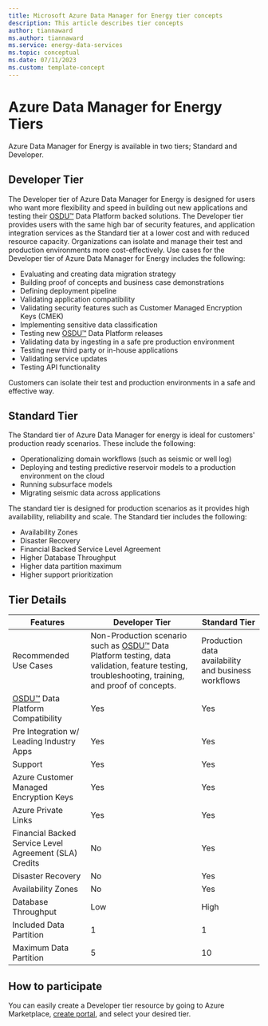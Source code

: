 ```yaml
---
title: Microsoft Azure Data Manager for Energy tier concepts
description: This article describes tier concepts
author: tiannaward
ms.author: tiannaward
ms.service: energy-data-services
ms.topic: conceptual
ms.date: 07/11/2023
ms.custom: template-concept
---
```


# Azure Data Manager for Energy Tiers
Azure Data Manager for Energy is available in two tiers; Standard and Developer. 


## Developer Tier 
The Developer tier of Azure Data Manager for Energy is designed for users who want more flexibility and speed in building out new applications and testing their [OSDU&trade;](https://osduforum.org) Data Platform backed solutions. The Developer tier provides users with the same high bar of security features, and application integration services as the Standard tier at a lower cost and with reduced resource capacity. Organizations can isolate and manage their test and production environments more cost-effectively. Use cases for the Developer tier of Azure Data Manager for Energy includes the following:

* Evaluating and creating data migration strategy
* Building proof of concepts and business case demonstrations
* Defining deployment pipeline
* Validating application compatibility
* Validating security features such as Customer Managed Encryption Keys (CMEK)
* Implementing sensitive data classification
* Testing new [OSDU&trade;](https://osduforum.org) Data Platform releases
* Validating data by ingesting in a safe pre production environment
* Testing new third party or in-house applications 
* Validating service updates
* Testing API functionality

Customers can isolate their test and production environments in a safe and effective way.


## Standard Tier 
The Standard tier of Azure Data Manager for energy is ideal for customers' production ready scenarios. These include the following:

* Operationalizing domain workflows (such as seismic or well log)
* Deploying and testing predictive reservoir models to a production environment on the cloud
* Running subsurface models
* Migrating seismic data across applications

The standard tier is designed for production scenarios as it provides high availability, reliability and scale. The Standard tier includes the following:

* Availability Zones
* Disaster Recovery
* Financial Backed Service Level Agreement
* Higher Database Throughput
* Higher data partition maximum
* Higher support prioritization



## Tier Details
| Features | Developer Tier | Standard Tier |
| ------------ | ------- |  ------- |
Recommended Use Cases | Non-Production scenario such as [OSDU&trade;](https://osduforum.org) Data Platform testing, data validation, feature testing, troubleshooting, training, and proof of concepts. | Production data availability and business workflows
[OSDU&trade;](https://osduforum.org) Data Platform Compatibility| Yes | Yes
Pre Integration w/ Leading Industry Apps | Yes | Yes
Support | Yes | Yes
Azure Customer Managed Encryption Keys|Yes| Yes
Azure Private Links|Yes| Yes
Financial Backed Service Level Agreement (SLA) Credits | No | Yes
Disaster Recovery |No| Yes
Availability Zones |No| Yes
Database Throughput |Low| High
Included Data Partition | 1| 1
Maximum Data Partition |5 | 10

## How to participate
You can easily create a Developer tier resource by going to Azure Marketplace, [create portal](https://portal.azure.com/#create/Microsoft.AzureDataManagerforEnergy), and select your desired tier. 